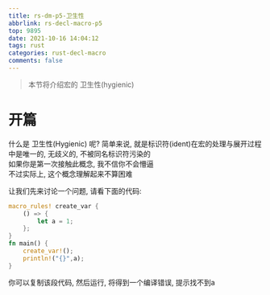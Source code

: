 ```yaml
---
title: rs-dm-p5-卫生性
abbrlink: rs-decl-macro-p5
top: 9895
date: 2021-10-16 14:04:12
tags: rust
categories: rust-decl-macro
comments: false
---
```

> 本节将介绍宏的 卫生性(hygienic)
<!-- more -->
# 开篇
什么是 卫生性(Hygienic) 呢?
简单来说, 就是标识符(ident)在宏的处理与展开过程中是唯一的, 无歧义的, 不被同名标识符污染的  
如果你是第一次接触此概念, 我不信你不会懵逼  
不过实际上, 这个概念理解起来不算困难  

让我们先来讨论一个问题, 请看下面的代码:
```rust
macro_rules! create_var {
	() => {
		let a = 1;
	};
}
fn main() {
	create_var!();
	println!("{}",a);
}
```
你可以复制该段代码, 然后运行, 将得到一个编译错误, 提示找不到a  
